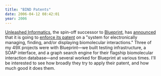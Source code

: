 ```yaml
---
title: "BIND Patents"
date: 2006-04-12 08:42:01
year: 2006
---
```

<p><a href="http://unleashedinformatics.com">Unleashed Informatics</a>, the spin-off successor to <a href="http://www.blueprint.org">Blueprint</a>, has <a href="http://unleashedinformatics.com/index.php?pg=news.announcements.060403">announced</a> that it is going to <a href="http://www.itbusiness.ca/it/client/en/home/News.asp?id=39023">enforce its patent</a> on a "system for electronically managing, finding, and/or displaying biomolecular interactions."  Three of my 49X projects were with Blueprint—we built testing infrastructure, a SOAP interface, and a graph search engine for their flagship biomolecular interaction database—and several worked for Blueprint at various times.  I'll be interested to see how broadly they try to apply their patent, and how much good it does them.</p>
